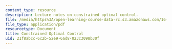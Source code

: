 ```yaml
---
content_type: resource
description: Lecture notes on constrained optimal control.
file: /media/https%3A/open-learning-course-data-rc.s3.amazonaws.com/16-323-principles-of-optimal-control-spring-2008/21f8abcc6c2b52e96ad8023c3098b30f_lec9.pdf
file_type: application/pdf
resourcetype: Document
title: Constrained Optimal Control
uid: 21f8abcc-6c2b-52e9-6ad8-023c3098b30f
---
```

